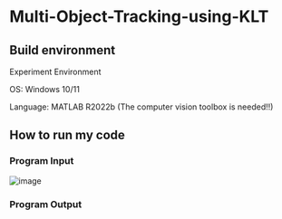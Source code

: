 # Multi-Object-Tracking-using-KLT

## Build environment
Experiment Environment

OS: Windows 10/11

Language: MATLAB R2022b (The computer vision toolbox is needed!!)

## How to run my code
### Program Input

![image](https://github.com/HelloChengEn/Multi-Object-Tracking-using-KLT/blob/main/figures/test.png)

### Program Output
